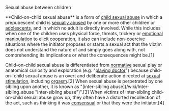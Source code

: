 Sexual abuse between children

\*\*Child-on-child sexual abuse\*\* is a form of [child sexual
abuse](/wiki/Child\_sexual\_abuse "Child sexual abuse") in which a prepubescent
child is [sexually abused](/wiki/Sexual\_abuse "Sexual abuse") by one or more
other children or [adolescents](/wiki/Adolescence "Adolescence"), and in which
no adult is directly involved. While this includes when one of the children
uses physical force, threats, trickery or [emotional
manipulation](/wiki/Psychological\_manipulation "Psychological manipulation")
to elicit cooperation, it also can include non-coercive situations where the
initiator proposes or starts a sexual act that the victim does not understand
the nature of and simply goes along with, not comprehending its implications
or what the consequences might be.[1]

Child-on-child sexual abuse is differentiated from [normative](/wiki/Normative
"Normative") sexual play or anatomical curiosity and exploration (e.g.
"[playing doctor](/wiki/Playing\_doctor "Playing doctor")") because child-on-
child sexual abuse is an overt and deliberate action directed at [sexual
stimulation](/wiki/Sexual\_stimulation "Sexual stimulation"), including
[orgasm](/wiki/Orgasm "Orgasm").[2] When sexual abuse is perpetrated by one
sibling upon another, it is known as "[inter-sibling abuse](/wiki/Inter-
sibling\_abuse "Inter-sibling abuse")".[3] When victims of inter-sibling child-
on-child sexual abuse grow up, they often have a distorted recollection of the
act, such as thinking it was [consensual](/wiki/Consensual "Consensual") or
that they were the initiator.[4]
